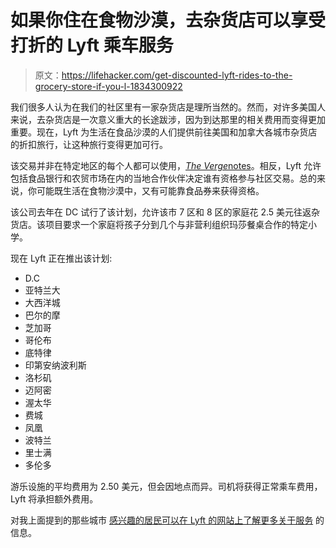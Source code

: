 # 如果你住在食物沙漠，去杂货店可以享受打折的 Lyft 乘车服务

> 原文：<https://lifehacker.com/get-discounted-lyft-rides-to-the-grocery-store-if-you-l-1834300922>

我们很多人认为在我们的社区里有一家杂货店是理所当然的。然而，对许多美国人来说，去杂货店是一次意义重大的长途跋涉，因为到达那里的相关费用而变得更加重要。现在，Lyft 为生活在食品沙漠的人们提供前往美国和加拿大各城市杂货店的折扣旅行，让这种旅行变得更加可行。



该交易并非在特定地区的每个人都可以使用，[*The Verge*notes](https://www.theverge.com/2019/4/25/18514749/lyft-cheap-rides-groceries-food-deserts-price-cities)。相反，Lyft 允许包括食品银行和农贸市场在内的当地合作伙伴决定谁有资格参与社区交易。总的来说，你可能既生活在食物沙漠中，又有可能靠食品券来获得资格。

该公司去年在 DC 试行了该计划，允许该市 7 区和 8 区的家庭花 2.5 美元往返杂货店。该项目要求一个家庭将孩子分到几个与非营利组织玛莎餐桌合作的特定小学。

现在 Lyft 正在推出该计划:

*   D.C
*   亚特兰大
*   大西洋城
*   巴尔的摩
*   芝加哥
*   哥伦布
*   底特律
*   印第安纳波利斯
*   洛杉矶
*   迈阿密
*   渥太华
*   费城
*   凤凰
*   波特兰
*   里士满
*   多伦多

游乐设施的平均费用为 2.50 美元，但会因地点而异。司机将获得正常乘车费用，Lyft 将承担额外费用。

对我上面提到的那些城市 [感兴趣的居民可以在 Lyft 的网站上了解更多关于服务](https://www.lyftgroceryaccess.com/participants) 的信息。